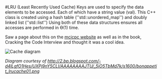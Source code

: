 #LRU (Least Recently Used Cache)
Keys are used to specify the data elements to be accessed. Each of which have a string value (val).
This C++ class is created using a hash table (''std::unordered_map'') and doubly linked list (''std::list'')
Using both of these data structures ensures all accesses are performed in ϴ(1) time.

Saw a page about this on the [mcicpc website](http://mcicpc.cs.atu.edu/archives/2012/mcpc2012/lru/lru.html) as well as in the book, Cracking the Code Interview and thought it was a cool idea.

![Cache diagram](http://2.bp.blogspot.com/-d4lLgfO1Hes/UXPj9nY5CLI/AAAAAAAAJTU/_5iO5TbMd7k/s1600/bonappetit_lrucache01.png)

*Diagram courtesy of http://2.bp.blogspot.com/-d4lLgfO1Hes/UXPj9nY5CLI/AAAAAAAAJTU/_5iO5TbMd7k/s1600/bonappetit_lrucache01.png*

